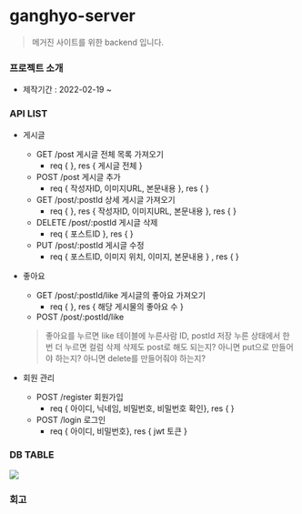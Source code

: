 # ganghyo-server
> 메거진 사이트를 위한 backend 입니다.
### 프로젝트 소개
+ 제작기간 : 2022-02-19 ~
### API LIST
+ 게시글
    + GET /post  게시글 전체 목록 가져오기
        + req { }, res { 게시글 전체 } 
    + POST /post 게시글 추가
        + req { 작성자ID, 이미지URL, 본문내용 }, res { }
    + GET /post/:postId 상세 게시글 가져오기 
        + req { }, res { 작성자ID, 이미지URL, 본문내용 }, res { }
    + DELETE /post/:postId 게시글 삭제
        + req { 포스트ID  }, res { }
    + PUT /post/:postId 게시글 수정
        + req { 포스트ID, 이미지 위치, 이미지, 본문내용 } , res { }
        
+ 좋아요
    + GET /post/:postId/like 게시글의 좋아요 가져오기
        + req { }, res { 해당 게시물의 좋아요 수 }
    + POST /post/:postId/like 
    > 좋아요를 누르면 like 테이블에 누른사람 ID, postId 저장 누른 상태에서 한번 더 누르면 컬럼 삭제 
    > 삭제도 post로 해도 되는지? 아니면 put으로 만들어야 하는지? 아니면 delete를 만들어줘야 하는지?
+ 회원 관리
    +  POST /register 회원가입
        + req { 아이디, 닉네임, 비밀번호, 비밀번호 확인}, res { }
    +  POST /login    로그인
        + req { 아이디, 비밀번호}, res { jwt 토큰 } 
### DB TABLE

<img src="https://teamsparta.notion.site/image/https%3A%2F%2Fs3-us-west-2.amazonaws.com%2Fsecure.notion-static.com%2F13767840-947e-4bf8-9902-8b3df273a1b2%2FUntitled.png?table=block&id=bc72d738-f4e3-4693-8683-a0d80d15342a&spaceId=83c75a39-3aba-4ba4-a792-7aefe4b07895&width=2000&userId=&cache=v2">

### 회고
